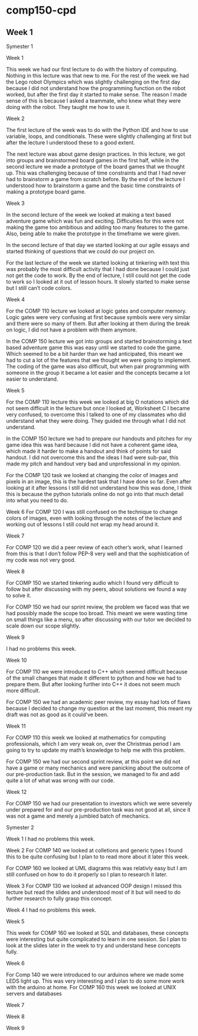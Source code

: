 # comp150-cpd

## Week 1

Symester 1

Week 1 

This week we had our first lecture to do with the history of computing. Nothing in this lecture was that new to me. For the rest of the week we had the Lego robot Olympics which was slightly challenging on the first day because I did not understand how the programming function on the robot worked, but after the first day it started to make sense. The reason I made sense of this is because I asked a teammate, who knew what they were doing with the robot. They taught me how to use it.

Week 2 

The first lecture of the week was to do with the Python IDE and how to use variable, loops, and conditionals. These were slightly challenging at first but after the lecture I understood these to a good extent. 

The next lecture was about game design practices. In this lecture, we got into groups and brainstormed board games in the first half, while in the second lecture we made a prototype of the board games that we thought up. This was challenging because of time constraints and that I had never had to brainstorm a game from scratch before. By the end of the lecture I understood how to brainstorm a game and the basic time constraints of making a prototype board game. 

Week 3

In the second lecture of the week we looked at making a text based adventure game which was fun and exciting. Difficulties for this were not making the game too ambitious and adding too many features to the game. Also, being able to make the prototype in the timeframe we were given.

In the second lecture of that day we started looking at our agile essays and started thinking of questions that we could do our project on. 

For the last lecture of the week we started looking at tinkering with text this was probably the most difficult activity that I had done because I could just not get the code to work. By the end of lecture, I still could not get the code to work so I looked at it out of lesson hours. It slowly started to make sense but I still can’t code colors.

Week 4

For the COMP 110 lecture we looked at logic gates and computer memory. Logic gates were very confusing at first because symbols were very similar and there were so many of them. But after looking at them during the break on logic, I did not have a problem with them anymore. 

In the COMP 150 lecture we got into groups and started brainstorming a text based adventure game this was easy until we started to code the game. Which seemed to be a bit harder than we had anticipated, this meant we had to cut a lot of the features that we thought we were going to implement. The coding of the game was also difficult, but when pair programming with someone in the group it became a lot easier and the concepts became a lot easier to understand. 

Week 5

For the COMP 110 lecture this week we looked at big O notations which did not seem difficult in the lecture but once I looked at, Worksheet C I became very confused, to overcome this I talked to one of my classmates who did understand what they were doing. They guided me through what I did not understand. 

In the COMP 150 lecture we had to prepare our handouts and pitches for my game idea this was hard because I did not have a coherent game idea, which made it harder to make a handout and think of points for said handout. I did not overcome this and the ideas I had were sub-par, this made my pitch and handout very bad and unprofessional in my opinion. 

For the COMP 120 task we looked at changing the color of images and pixels in an image, this is the hardest task that I have done so far. Even after looking at it after lessons I still did not understand how this was done, I think this is because the python tutorials online do not go into that much detail into what you need to do.

Week 6
For COMP 120 I was still confused on the technique to change colors of images, even with looking through the notes of the lecture and working out of lessons I still could not wrap my head around it.

Week 7

For COMP 120 we did a peer review of each other’s work, what I learned from this is that I don’t follow PEP-8 very well and that the sophistication of my code was not very good.

Week 8

For COMP 150 we started tinkering audio which I found very difficult to follow but after discussing with my peers, about solutions we found a way to solve it.

For COMP 150 we had our sprint review, the problem we faced was that we had possibly made the scope too broad. This meant we were wasting time on small things like a menu, so after discussing with our tutor we decided to scale down our scope slightly.

Week 9

I had no problems this week.

Week 10

For COMP 110 we were introduced to C++ which seemed difficult because of the small changes that made it different to python and how we had to prepare them. But after looking further into C++ it does not seem much more difficult.

For COMP 150 we had an academic peer review, my essay had lots of flaws because I decided to change my question at the last moment, this meant my draft was not as good as it could've been.

Week 11

For COMP 110 this week we looked at mathematics for computing professionals, which I am very weak on, over the Christmas period I am going to try to update my math’s knowledge to help me with this problem.

For COMP 150 we had our second sprint review, at this point we did not have a game or many mechanics and were panicking about the outcome of our pre-production task. But in the session, we managed to fix and add quite a lot of what was wrong with our code.

Week 12

For COMP 150 we had our presentation to investors which we were severely under prepared for and our pre-production task was not good at all, since it was not a game and merely a jumbled batch of mechanics.

Symester 2

Week 1
I had no problems this week.

Week 2
For COMP 140 we looked at colletions and generic types I found this to be quite confusing but I plan to to read more about it later this week. 

For COMP 160 we looked at UML diagrams this was relativly easy but I am still confused on how to do it properly so I plan to research it later.

Week 3
For COMP 130 we looked at advanced OOP design I missed this lecture but read the slides and understood most of it but will need to do further research to fully grasp this concept.


Week 4
I had no problems this week.

Week 5

This week for COMP 160 we looked at SQL and databases, these concepts were interesting but quite complicated to learn in one session. So I plan to look at the slides later in the week to try and understand hese concepts fully.  

Week 6

For Comp 140 we were introduced to our arduinos where we made some LEDS light up. This was very interesting and I plan to do some more work with the arduino at home. For COMP 160 this week we looked at UNIX servers and databases 

Week 7


Week 8


Week 9








